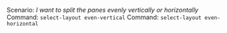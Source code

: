 Scenario:
_I want to split the panes evenly vertically or horizontally_
Command: `select-layout even-vertical`
Command: `select-layout even-horizontal`
